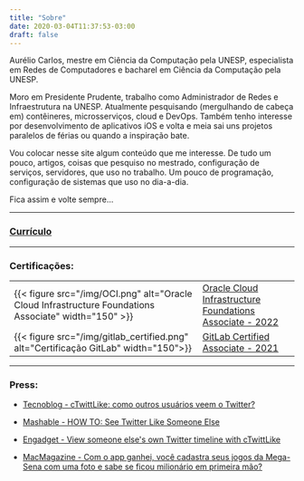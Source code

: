 ```yaml
---
title: "Sobre"
date: 2020-03-04T11:37:53-03:00
draft: false
---
```


Aurélio Carlos, mestre em Ciência da Computação pela UNESP, especialista em Redes de Computadores e bacharel em Ciência da Computação pela UNESP.

Moro em Presidente Prudente, trabalho como Administrador de Redes e Infraestrutura na UNESP. Atualmente pesquisando (mergulhando de cabeça em) contêineres, microsserviços, cloud e DevOps. Também tenho interesse por desenvolvimento de aplicativos iOS e volta e meia sai uns projetos paralelos de férias ou quando a inspiração bate.

Vou colocar nesse site algum conteúdo que me interesse. De tudo um pouco, artigos, coisas que pesquiso no mestrado, configuração de serviços, servidores, que uso no trabalho. Um pouco de programação, configuração de sistemas que uso no dia-a-dia.

Fica assim e volte sempre...


---
### [Currículo](https://github.com/lelinho/curriculo_Aurelio/releases/download/v0.0-rolling/curriculo.pdf "Download do currículo PT/BR")


---
### Certificações:

|   |  |
| ----- | --- |
| {{< figure src="/img/OCI.png" alt="Oracle Cloud Infrastructure Foundations Associate" width="150" >}} | [Oracle Cloud Infrastructure Foundations Associate - 2022](https://catalog-education.oracle.com/pls/certview/sharebadge?id=5E7E571B7174371823CECF6A6429EF1BD5D4457754032FE2D614BE5253ECD5E0)  |
| {{< figure src="/img/gitlab_certified.png" alt="Certificação GitLab" width="150">}} | [GitLab Certified Associate - 2021](https://gitlab.badgr.com/public/assertions/cdq63kP2RJauvRGGyHYWlA?identity__email=lelinhoprado@gmail.com) |


---

### Press:
- [Tecnoblog - cTwittLike: como outros usuários veem o Twitter?](https://www1.tecnoblog.net/2009/ctwittlike-como-outros-usuarios-veem-o-twitter/ "Tecnoblog - cTwittLike: como outros usuários veem o Twitter?")

- [Mashable - HOW TO: See Twitter Like Someone Else](https://mashable.com/2009/08/18/ctwitterlike/ "Mashable - HOW TO: See Twitter Like Someone Else")

- [Engadget - View someone else's own Twitter timeline with cTwittLike](https://www.engadget.com/2014-10-08-view-someone-elses-own-twitter-timeline-with-ctwittlike.html "Mashable - HOW TO: See Twitter Like Someone Else")

- [MacMagazine - Com o app ganhei, você cadastra seus jogos da Mega-Sena com uma foto e sabe se ficou milionário em primeira mão?](https://macmagazine.com.br/post/2017/06/14/com-o-app-ganhei-voce-cadastra-seus-jogos-da-mega-sena-com-uma-foto-e-sabe-se-ficou-milionario-em-primeira-mao/ "MacMagazine - Com o app ganhei, você cadastra seus jogos da Mega-Sena com uma foto e sabe se ficou milionário em primeira mão?")
